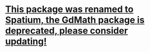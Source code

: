# [This package was renamed to Spatium, the GdMath package is deprecated, please consider updating!](https://pypi.org/project/spatium) 
